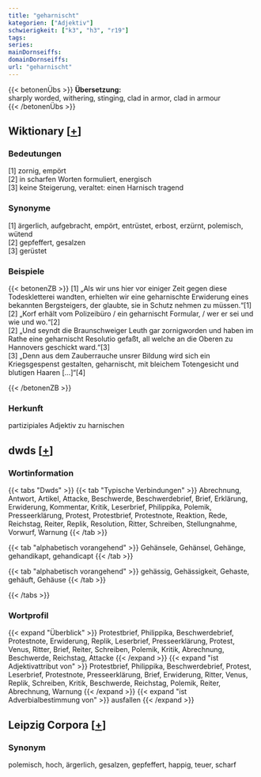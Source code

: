 ```yaml
---
title: "geharnischt"
kategorien: ["Adjektiv"]
schwierigkeit: ["k3", "h3", "r19"]
tags:
series:
mainDornseiffs:
domainDornseiffs:
url: "geharnischt"
---
```


{{< betonenÜbs >}}
**Übersetzung:**  
sharply worded, withering, stinging, clad in armor, clad in armour  
{{< /betonenÜbs >}}

## Wiktionary [[+](https://de.wiktionary.org/wiki/geharnischt)]

### Bedeutungen
[1] zornig, empört  
[2] in scharfen Worten formuliert, energisch  
[3] keine Steigerung, veraltet: einen Harnisch tragend  

### Synonyme
[1] ärgerlich, aufgebracht, empört, entrüstet, erbost, erzürnt, polemisch, wütend  
[2] gepfeffert, gesalzen  
[3] gerüstet  

### Beispiele
{{< betonenZB >}}
[1] „Als wir uns hier vor einiger Zeit gegen diese Todeskletterei wandten, erhielten wir eine geharnischte Erwiderung eines bekannten Bergsteigers, der glaubte, sie in Schutz nehmen zu müssen.“[1]  
[2] „Korf erhält vom Polizeibüro / ein geharnischt Formular, / wer er sei und wie und wo.“[2]  
[2] „Und seyndt die Braunschweiger Leuth gar zornigworden und haben im Rathe eine geharnischt Resolutio gefaßt, all welche an die Oberen zu Hannovers geschickt ward.“[3]  
[3] „Denn aus dem Zauberrauche unsrer Bildung wird sich ein Kriegsgespenst gestalten, geharnischt, mit bleichem Totengesicht und blutigen Haaren […]“[4]  

{{< /betonenZB >}}
### Herkunft
partizipiales Adjektiv zu harnischen  



## dwds [[+](https://www.dwds.de/wb/geharnischt)]

### Wortinformation
{{< tabs "Dwds" >}}
{{< tab "Typische Verbindungen" >}}
Abrechnung, Antwort, Artikel, Attacke, Beschwerde, Beschwerdebrief, Brief, Erklärung, Erwiderung, Kommentar, Kritik, Leserbrief, Philippika, Polemik, Presseerklärung, Protest, Protestbrief, Protestnote, Reaktion, Rede, Reichstag, Reiter, Replik, Resolution, Ritter, Schreiben, Stellungnahme, Vorwurf, Warnung
{{< /tab >}}

{{< tab "alphabetisch vorangehend" >}}
Gehänsele, Gehänsel, Gehänge, gehandikapt, gehandicapt
{{< /tab >}}

{{< tab "alphabetisch vorangehend" >}}
gehässig, Gehässigkeit, Gehaste, gehäuft, Gehäuse
{{< /tab >}}

{{< /tabs >}}

### Wortprofil
{{< expand "Überblick" >}} Protestbrief, Philippika, Beschwerdebrief, Protestnote, Erwiderung, Replik, Leserbrief, Presseerklärung, Protest, Venus, Ritter, Brief, Reiter, Schreiben, Polemik, Kritik, Abrechnung, Beschwerde, Reichstag, Attacke {{< /expand >}}
{{< expand "ist Adjektivattribut von" >}} Protestbrief, Philippika, Beschwerdebrief, Protest, Leserbrief, Protestnote, Presseerklärung, Brief, Erwiderung, Ritter, Venus, Replik, Schreiben, Kritik, Beschwerde, Reichstag, Polemik, Reiter, Abrechnung, Warnung {{< /expand >}}
{{< expand "ist Adverbialbestimmung von" >}} ausfallen {{< /expand >}}

## Leipzig Corpora [[+](https://corpora.uni-leipzig.de/en/res?word=geharnischt&corpusId=deu_newscrawl-public_2018)]


### Synonym
polemisch, hoch, ärgerlich, gesalzen, gepfeffert, happig, teuer, scharf

